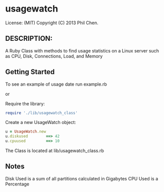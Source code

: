 # usagewatch

License: (MIT) Copyright (C) 2013 Phil Chen.

## DESCRIPTION:

A Ruby Class with methods to find usage statistics on a Linux server such as CPU, Disk, Connections, Load, and Memory

## Getting Started

To see an example of usage date run example.rb

or

Require the library:

```ruby
require './lib/usagewatch_class'
```

Create a new UsageWatch object:

```ruby
u = UsageWatch.new
u.diskused        ==> 42
u.cpuused         ==> 10
```

The Class is located at lib/usagewatch_class.rb

## Notes

Disk Used is a sum of all partitions calculated in Gigabytes
CPU Used is a Percentage
